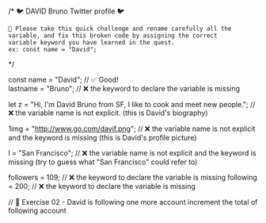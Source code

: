 
  /*
    🐦 DAVID Bruno Twitter profile 🐦

    🏁 Please take this quick challenge and rename carefully all the variable, and fix this broken code by assigning the correct 
    variable keyword you have learned in the quest.
    ex: const name = "David";

  */

  const name = "David"; // ✅ Good!  
  lastname = "Bruno"; // ❌ the keyword to declare the variable is missing 

  
  let z = "Hi, I'm David Bruno from SF, I like to cook and meet new people."; // ❌ the variable name is not explicit. (this is David's biography)


  1img = "http://www.go.com/davif.png"; // ❌ the variable name is not explicit and the keyword is missing (this is David's profile picture)

  l = "San Francisco"; // ❌ the variable name is not explicit and the keyword is missing (try to guess what "San Francisco" could refer to)

  followers = 109; // ❌ the keyword to declare the variable is missing 
  following = 200; // ❌ the keyword to declare the variable is missing 

// 🏁 Exercise 02 - David is following one more account increment the total of following account
